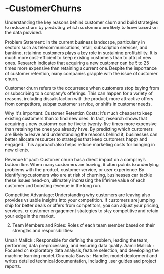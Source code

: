 # -CustomerChurns
Understanding the key reasons behind customer churn and build strategies to reduce churn by predicting which customers are likely to leave based on the data provided. 

Problem Statement: In the current business landscape, particularly in sectors such as telecommunications, retail, subscription services, and banking, retaining customers plays a key role in sustaining profitability. It is much more cost-efficient to keep existing customers than to attract new ones. Research indicates that acquiring a new customer can be 5 to 25 times more expensive than retaining a current one. Despite the importance of customer retention, many companies grapple with the issue of customer churn.

Customer churn refers to the occurrence when customers stop buying from or subscribing to a company’s offerings. This can happen for a variety of reasons, including dissatisfaction with the product, more attractive offers from competitors, subpar customer service, or shifts in customer needs.

Why it's important: 
Customer Retention Costs:
It’s much cheaper to keep existing customers than to find new ones. In fact, research shows that acquiring a new customer can be five to twenty-five times more expensive than retaining the ones you already have. By predicting which customers are likely to leave and understanding the reasons behind it, businesses can better allocate resources to strategies that keep customers happy and engaged. This approach also helps reduce marketing costs for bringing in new clients.

Revenue Impact:
Customer churn has a direct impact on a company’s bottom line. When many customers are leaving, it often points to underlying problems with the product, customer service, or user experience. By identifying customers who are at risk of churning, businesses can tackle these issues head-on, ultimately increasing the lifetime value of each customer and boosting revenue in the long run.

Competitive Advantage:
Understanding why customers are leaving also provides valuable insights into your competition. If customers are jumping ship for better deals or offers from competitors, you can adjust your pricing, services, or customer engagement strategies to stay competitive and retain your edge in the market.


2. Team Members and Roles:
Roles of each team member based on their strengths and responsibilities:

Umair Mallick : Responsible for defining the problem, leading the team, performing data preprocessing, and ensuring data quality.
Aamir Mallick : Focused on exploratory data analysis, feature selection, and developing the machine learning model.
Giramata Suavis : Handles model deployment and writes detailed technical documentation, including user guides and project reports.
